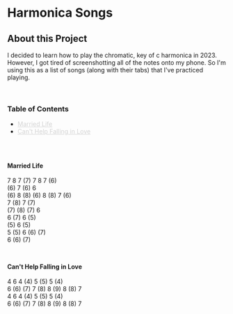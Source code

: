 # Harmonica Songs

## About this Project

I decided to learn how to play the chromatic, key of c harmonica in 2023. However, I got tired of screenshotting all of the notes onto my phone. So I'm using this as a list of songs (along with their tabs) that I've practiced playing.

<br>

### Table of Contents
- <a href="#married-life" style="color: #d4d4d4;">Married Life</a>
- <a href="#cant-help-falling-in-love" style="color: #d4d4d4;">Can't Help Falling in Love</a>

<br>
<br>

**<a id="married-life"></a>Married Life**
<br>
<br>
7 8 7 (7) 7 8 7 (6)
<br>
(6) 7 (6) 6
<br>
(6) 8 (8) (6) 8 (8) 7 (6)
<br>
7 (8) 7 (7)
<br>
(7) (8) (7) 6
<br>
6 (7) 6 (5)
<br>
(5) 6 (5)
<br>
5 (5) 6 (6) (7)
<br>
6 (6) (7)

<br>

**<a id="cant-help-falling-in-love"></a>Can't Help Falling in Love**
<br>
<br>
4 6 4 (4) 5 (5) 5 (4)
<br>
6 (6) (7) 7 (8) 8 (9) 8 (8) 7
<br>
4 6 4 (4) 5 (5) 5 (4)
<br>
6 (6) (7) 7 (8) 8 (9) 8 (8) 7
